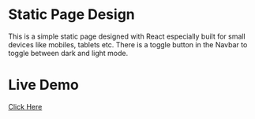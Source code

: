 # Static Page Design

This is a simple static page designed with React especially built for small devices like mobiles, tablets etc. There is a toggle button in the Navbar to toggle between dark and light mode.

# Live Demo
[Click Here](https://mesbah-us-saleheen.github.io/react-facts/)

